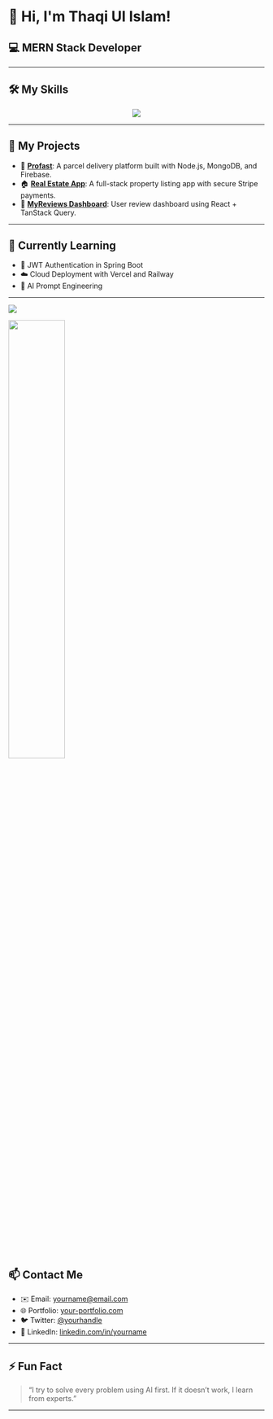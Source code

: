 # 👋 Hi, I'm Thaqi Ul Islam!

## 💻 MERN Stack Developer 

---

<h2 >🛠️ My Skills</h2>

<p align="center">
  <img src="https://skillicons.dev/icons?i=html,css,tailwind,js,react,nodejs,mongodb,cpp,java" />
</p>

---

## 📂 My Projects

- 🔗 [**Profast**](https://github.com/yourusername/profast): A parcel delivery platform built with Node.js, MongoDB, and Firebase.
- 🏠 [**Real Estate App**](https://github.com/yourusername/real-estate): A full-stack property listing app with secure Stripe payments.
- 💬 [**MyReviews Dashboard**](https://github.com/yourusername/myreviews): User review dashboard using React + TanStack Query.

---

## 🧠 Currently Learning

- 🔐 JWT Authentication in Spring Boot
- ☁️ Cloud Deployment with Vercel and Railway
- 🧠 AI Prompt Engineering

---
![](https://komarev.com/ghpvc/?username=thaqiulislamkafi&color=blue)


 <img src="https://github-readme-stats.vercel.app/api?username=thaqiulislamkafi&show_icons=true&theme=rose_pine&hide_title=false" width="47%" />

## 📫 Contact Me

- ✉️ Email: yourname@email.com
- 🌐 Portfolio: [your-portfolio.com](https://your-portfolio.com)
- 🐦 Twitter: [@yourhandle](https://twitter.com/yourhandle)
- 💼 LinkedIn: [linkedin.com/in/yourname](https://linkedin.com/in/yourname)

---

## ⚡ Fun Fact

> “I try to solve every problem using AI first. If it doesn’t work, I learn from experts.”

---
